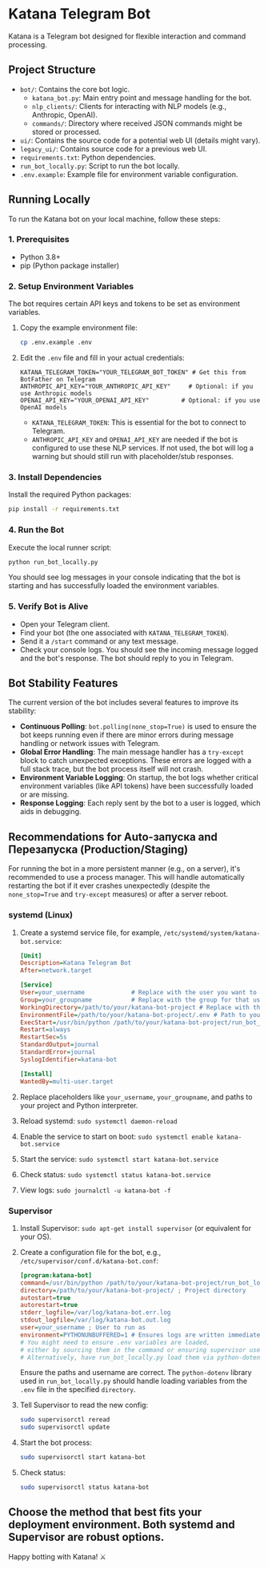 # Katana Telegram Bot

Katana is a Telegram bot designed for flexible interaction and command processing.

## Project Structure

-   `bot/`: Contains the core bot logic.
    -   `katana_bot.py`: Main entry point and message handling for the bot.
    -   `nlp_clients/`: Clients for interacting with NLP models (e.g., Anthropic, OpenAI).
    -   `commands/`: Directory where received JSON commands might be stored or processed.
-   `ui/`: Contains the source code for a potential web UI (details might vary).
-   `legacy_ui/`: Contains source code for a previous web UI.
-   `requirements.txt`: Python dependencies.
-   `run_bot_locally.py`: Script to run the bot locally.
-   `.env.example`: Example file for environment variable configuration.

## Running Locally

To run the Katana bot on your local machine, follow these steps:

### 1. Prerequisites

-   Python 3.8+
-   pip (Python package installer)

### 2. Setup Environment Variables

The bot requires certain API keys and tokens to be set as environment variables.

1.  Copy the example environment file:
    ```bash
    cp .env.example .env
    ```
2.  Edit the `.env` file and fill in your actual credentials:

    ```env
    KATANA_TELEGRAM_TOKEN="YOUR_TELEGRAM_BOT_TOKEN" # Get this from BotFather on Telegram
    ANTHROPIC_API_KEY="YOUR_ANTHROPIC_API_KEY"     # Optional: if you use Anthropic models
    OPENAI_API_KEY="YOUR_OPENAI_API_KEY"         # Optional: if you use OpenAI models
    ```

    -   `KATANA_TELEGRAM_TOKEN`: This is essential for the bot to connect to Telegram.
    -   `ANTHROPIC_API_KEY` and `OPENAI_API_KEY` are needed if the bot is configured to use these NLP services. If not used, the bot will log a warning but should still run with placeholder/stub responses.

### 3. Install Dependencies

Install the required Python packages:

```bash
pip install -r requirements.txt
```

### 4. Run the Bot

Execute the local runner script:

```bash
python run_bot_locally.py
```

You should see log messages in your console indicating that the bot is starting and has successfully loaded the environment variables.

### 5. Verify Bot is Alive

-   Open your Telegram client.
-   Find your bot (the one associated with `KATANA_TELEGRAM_TOKEN`).
-   Send it a `/start` command or any text message.
-   Check your console logs. You should see the incoming message logged and the bot's response. The bot should reply to you in Telegram.

## Bot Stability Features

The current version of the bot includes several features to improve its stability:

-   **Continuous Polling**: `bot.polling(none_stop=True)` is used to ensure the bot keeps running even if there are minor errors during message handling or network issues with Telegram.
-   **Global Error Handling**: The main message handler has a `try-except` block to catch unexpected exceptions. These errors are logged with a full stack trace, but the bot process itself will not crash.
-   **Environment Variable Logging**: On startup, the bot logs whether critical environment variables (like API tokens) have been successfully loaded or are missing.
-   **Response Logging**: Each reply sent by the bot to a user is logged, which aids in debugging.

## Recommendations for Auto-запуска and Перезапуска (Production/Staging)

For running the bot in a more persistent manner (e.g., on a server), it's recommended to use a process manager. This will handle automatically restarting the bot if it ever crashes unexpectedly (despite the `none_stop=True` and `try-except` measures) or after a server reboot.

### systemd (Linux)

1.  Create a systemd service file, for example, `/etc/systemd/system/katana-bot.service`:

    ```ini
    [Unit]
    Description=Katana Telegram Bot
    After=network.target

    [Service]
    User=your_username             # Replace with the user you want to run the bot as
    Group=your_groupname           # Replace with the group for that user
    WorkingDirectory=/path/to/your/katana-bot-project # Replace with the actual path to the project
    EnvironmentFile=/path/to/your/katana-bot-project/.env # Path to your .env file
    ExecStart=/usr/bin/python /path/to/your/katana-bot-project/run_bot_locally.py # Replace with python path and script path
    Restart=always
    RestartSec=5s
    StandardOutput=journal
    StandardError=journal
    SyslogIdentifier=katana-bot

    [Install]
    WantedBy=multi-user.target
    ```

2.  Replace placeholders like `your_username`, `your_groupname`, and paths to your project and Python interpreter.
3.  Reload systemd: `sudo systemctl daemon-reload`
4.  Enable the service to start on boot: `sudo systemctl enable katana-bot.service`
5.  Start the service: `sudo systemctl start katana-bot.service`
6.  Check status: `sudo systemctl status katana-bot.service`
7.  View logs: `sudo journalctl -u katana-bot -f`

### Supervisor

1.  Install Supervisor: `sudo apt-get install supervisor` (or equivalent for your OS).
2.  Create a configuration file for the bot, e.g., `/etc/supervisor/conf.d/katana-bot.conf`:

    ```ini
    [program:katana-bot]
    command=/usr/bin/python /path/to/your/katana-bot-project/run_bot_locally.py ; Full command
    directory=/path/to/your/katana-bot-project/ ; Project directory
    autostart=true
    autorestart=true
    stderr_logfile=/var/log/katana-bot.err.log
    stdout_logfile=/var/log/katana-bot.out.log
    user=your_username ; User to run as
    environment=PYTHONUNBUFFERED=1 # Ensures logs are written immediately
    # You might need to ensure .env variables are loaded,
    # either by sourcing them in the command or ensuring supervisor user has them.
    # Alternatively, have run_bot_locally.py load them via python-dotenv, which it does.
    ```
    Ensure the paths and username are correct. The `python-dotenv` library used in `run_bot_locally.py` should handle loading variables from the `.env` file in the specified `directory`.

3.  Tell Supervisor to read the new config:
    ```bash
    sudo supervisorctl reread
    sudo supervisorctl update
    ```
4.  Start the bot process:
    ```bash
    sudo supervisorctl start katana-bot
    ```
5.  Check status:
    ```bash
    sudo supervisorctl status katana-bot
    ```

Choose the method that best fits your deployment environment. Both systemd and Supervisor are robust options.
---

Happy botting with Katana! ⚔️
```
